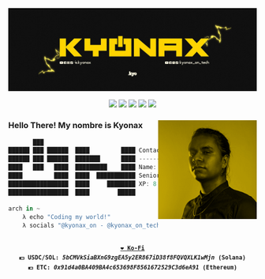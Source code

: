 <!-- Kyonax GitHub Profile -->
<img src="https://github.com/Kyonax/Kyonax/blob/master/src/KYO.jpg">
<p align="center"> 
<a href="https://www.reddit.com/user/kyonax_on"><img src="https://img.shields.io/reddit/user-karma/combined/kyonax_on?style=social&logo=reddit&logoColor=%23FFD400"/><a/>
<img src="https://img.shields.io/github/followers/Kyonax?style=social&logo=github&logoColor=%23FFD400"/>
<a href="https://twitter.com/kyonax_on_tech" target="_blank"><img src="https://img.shields.io/twitter/url?url=https%3A%2F%2Ftwitter.com%2Fkyonax_on_tech&style=social&logoColor=%23FFD400&label=Twitter"/><a/>
<a href="https://www.instagram.com/is.kyonax/" target="_blank"><img src="https://img.shields.io/twitter/url?url=https%3A%2F%2Finstagram.com%2Fis.kyonax&style=social&logo=instagram&logoColor=%23FFD400&label=Instagram"/><a/>
<a href="https://www.linkedin.com/in/kyonax/" target="_blank"><img src="https://img.shields.io/twitter/url?url=https%3A%2F%2Fwww.linkedin.com%2Fin%2Fkyonax%2F&style=social&logo=linkedin&logoColor=%23FFD400&label=Linkedin"/><a/> 
<p/>

<div align="center">
<p>
<!-- Hello There -->
<img align="right" width="200" src="https://github.com/Kyonax/Kyonax/blob/master/src/professional_photo.png" />
<h3 align="left">Hello There!  My nombre is Kyonax</h3>
</p>
</div>


<div align="justify">

<!-- Contact -->
```ts
       ███
██████ ███ ██████  ████         ████ Contact Me - work@kyo.wtf
██████ ███ ██████  ███████      ████ -------------------------
████   ███   ████  █████████    ████ Name: Cristian Moreno
████         ████  ████  ███████████ Senior Full Stack Web Developer
█████████████████  ████     ████████ XP: 8 Years of Experience
█████████████████  ████        █████ 

arch in ~ 
    λ echo "Coding my world!"
    λ socials "@kyonax_on - @kyonax_on_tech - @is.kyonax"
```
<div/>

<p align="center">
<samp>
  <br>
  <sup>
    <b>
    <a href="https://ko-fi.com/kyonax_on_tech">❤️ Ko-Fi</a>
    </b>
    <br>
    <b>💵 USDC/SOL: <i>5bCMVkSiaBXnG9zgEA5y2ER867iD38f8FQVQXLK1wMjn</i> (Solana)
    <br>
    <b>💶 ETC:</b> <i>0x91d4a0BA409BA4c653698F8561672529C3d6eA91</i> (Ethereum)
    <br>
  </sup>
</samp>
</p>

